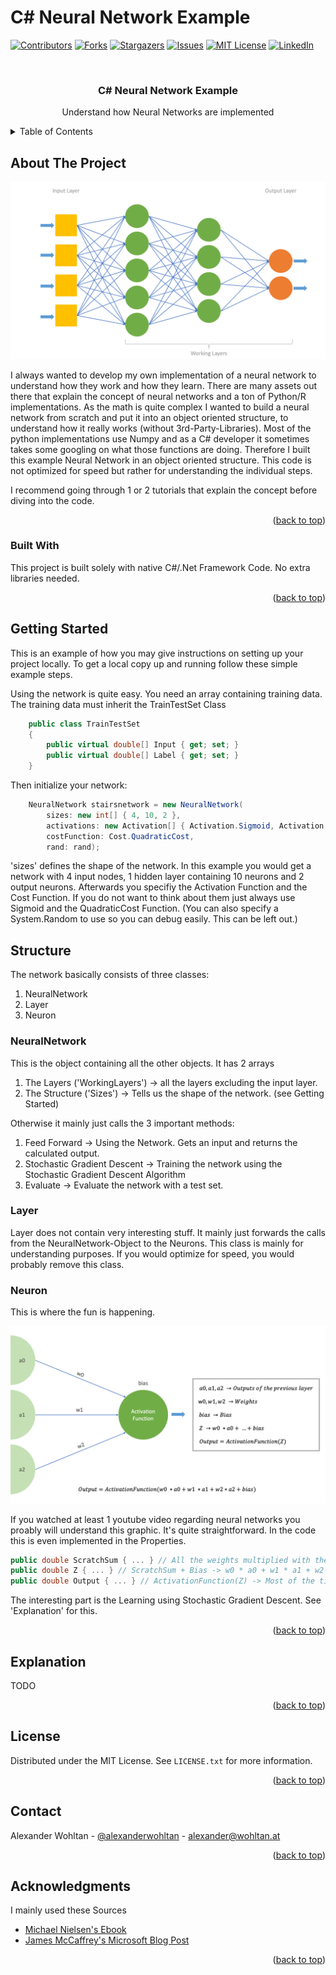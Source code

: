 # C# Neural Network Example



<div id="top"></div>

<!-- PROJECT SHIELDS -->
[![Contributors][contributors-shield]][contributors-url]
[![Forks][forks-shield]][forks-url]
[![Stargazers][stars-shield]][stars-url]
[![Issues][issues-shield]][issues-url]
[![MIT License][license-shield]][license-url]
[![LinkedIn][linkedin-shield]][linkedin-url]



<!-- PROJECT LOGO -->
<br />
<div align="center">

  <h3 align="center">C# Neural Network Example</h3>

  <p align="center">
    Understand how Neural Networks are implemented

  </p>
</div>



<!-- TABLE OF CONTENTS -->
<details>
  <summary>Table of Contents</summary>
  <ol>
    <li>
      <a href="#about-the-project">About The Project</a>
      <ul>
        <li><a href="#built-with">Built With</a></li>
      </ul>
    </li>
    <li><a href="#getting-started">Getting Started</a></li>
    <li>
      <a href="#structure">Structure</a>
      <ul>
        <li><a href="#neuralnetwork">Neural Network</a></li>
        <li><a href="#layer">Layer</a></li>
        <li><a href="#neuron">Neuron</a></li>
      </ul>
    </li>
    <li><a href="#explanation">Explanation</a></li>
    <li><a href="#roadmap">Roadmap</a></li>
    <li><a href="#contributing">Contributing</a></li>
    <li><a href="#license">License</a></li>
    <li><a href="#contact">Contact</a></li>
    <li><a href="#acknowledgments">Acknowledgments</a></li>
  </ol>
</details>



## About The Project

[![Concept Picture][concept-picture]](https://en.wikipedia.org/wiki/Feedforward_neural_network)

I always wanted to develop my own implementation of a neural network to understand how they work and how they learn. There are many assets out there that explain the concept of neural networks and a ton of Python/R implementations. 
As the math is quite complex I wanted to build a neural network from scratch and put it into an object oriented structure, to understand how it really works (without 3rd-Party-Libraries). Most of the python implementations use Numpy and as a C# developer it sometimes takes some googling on what those functions are doing.
Therefore I built this example Neural Network in an object oriented structure. This code is not optimized for speed but rather for understanding the individual steps. 

I recommend going through 1 or 2 tutorials that explain the concept before diving into the code. 

<p align="right">(<a href="#top">back to top</a>)</p>



### Built With

This project is built solely with native C#/.Net Framework Code. No extra libraries needed.

<p align="right">(<a href="#top">back to top</a>)</p>



## Getting Started

This is an example of how you may give instructions on setting up your project locally.
To get a local copy up and running follow these simple example steps.

Using the network is quite easy. You need an array containing training data. The training data must inherit the TrainTestSet Class

```cs
    public class TrainTestSet
    {
        public virtual double[] Input { get; set; }
        public virtual double[] Label { get; set; }
    }
```

Then initialize your network:

```cs
    NeuralNetwork stairsnetwork = new NeuralNetwork(
        sizes: new int[] { 4, 10, 2 },
        activations: new Activation[] { Activation.Sigmoid, Activation.Sigmoid },
        costFunction: Cost.QuadraticCost,
        rand: rand);
```

'sizes' defines the shape of the network. In this example you would get a network with 4 input nodes, 1 hidden layer containing 10 neurons and 2 output neurons. Afterwards you specifiy the Activation Function and the Cost Function. If you do not want to think about them just always use Sigmoid and the QuadraticCost Function. (You can also specify a System.Random to use so you can debug easily. This can be left out.)

## Structure

The network basically consists of three classes:

1. NeuralNetwork
2. Layer
3. Neuron

### NeuralNetwork

This is the object containing all the other objects. It has 2 arrays

1. The Layers ('WorkingLayers') -> all the layers excluding the input layer.
2. The Structure ('Sizes') -> Tells us the shape of the network. (see Getting Started)

Otherwise it mainly just calls the 3 important methods:

1. Feed Forward -> Using the Network. Gets an input and returns the calculated output.
2. Stochastic Gradient Descent -> Training the network using the Stochastic Gradient Descent Algorithm
3. Evaluate -> Evaluate the network with a test set.

### Layer

Layer does not contain very interesting stuff. It mainly just forwards the calls from the NeuralNetwork-Object to the Neurons.
This class is mainly for understanding purposes. If you would optimize for speed, you would probably remove this class.

### Neuron

This is where the fun is happening. 

![Concept Picture][neuron-concept-picture]

If you watched at least 1 youtube video regarding neural networks you proably will understand this graphic. It's quite straightforward. In the code this is even implemented in the Properties.

```cs
public double ScratchSum { ... } // All the weights multiplied with the corresponding input -> w0 * a0 + w1 * a1 + w2 * a2
public double Z { ... } // ScratchSum + Bias -> w0 * a0 + w1 * a1 + w2 * a2 + bias
public double Output { ... } // ActivationFunction(Z) -> Most of the time Sigmoid is used but I also implemented HyperTan.
```

The interesting part is the Learning using Stochastic Gradient Descent. See 'Explanation' for this.

<p align="right">(<a href="#top">back to top</a>)</p>



## Explanation

TODO

<p align="right">(<a href="#top">back to top</a>)</p>



<!-- LICENSE -->
## License

Distributed under the MIT License. See `LICENSE.txt` for more information.

<p align="right">(<a href="#top">back to top</a>)</p>



<!-- CONTACT -->
## Contact

Alexander Wohltan - [@alexanderwohltan](https://www.linkedin.com/in/alexanderwohltan/) - alexander@wohltan.at

<p align="right">(<a href="#top">back to top</a>)</p>



<!-- ACKNOWLEDGMENTS -->
## Acknowledgments

I mainly used these Sources

* [Michael Nielsen's Ebook](http://neuralnetworksanddeeplearning.com/chap1.html)
* [James McCaffrey's Microsoft Blog Post](https://docs.microsoft.com/en-us/archive/msdn-magazine/2012/october/test-run-neural-network-back-propagation-for-programmers)

<p align="right">(<a href="#top">back to top</a>)</p>



<!-- MARKDOWN LINKS & IMAGES -->
<!-- https://www.markdownguide.org/basic-syntax/#reference-style-links -->
[contributors-shield]: https://img.shields.io/github/contributors/othneildrew/Best-README-Template.svg?style=for-the-badge
[contributors-url]: https://github.com/othneildrew/Best-README-Template/graphs/contributors
[forks-shield]: https://img.shields.io/github/forks/othneildrew/Best-README-Template.svg?style=for-the-badge
[forks-url]: https://github.com/othneildrew/Best-README-Template/network/members
[stars-shield]: https://img.shields.io/github/stars/othneildrew/Best-README-Template.svg?style=for-the-badge
[stars-url]: https://github.com/othneildrew/Best-README-Template/stargazers
[issues-shield]: https://img.shields.io/github/issues/othneildrew/Best-README-Template.svg?style=for-the-badge
[issues-url]: https://github.com/othneildrew/Best-README-Template/issues
[license-shield]: https://img.shields.io/github/license/othneildrew/Best-README-Template.svg?style=for-the-badge
[license-url]: https://github.com/othneildrew/Best-README-Template/blob/master/LICENSE.txt
[linkedin-shield]: https://img.shields.io/badge/-LinkedIn-black.svg?style=for-the-badge&logo=linkedin&colorB=555
[linkedin-url]: https://linkedin.com/in/othneildrew
[concept-picture]: NeuralNetworkConcept.png
[neuron-concept-picture]: NeuronConcept.png

